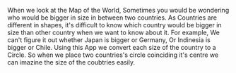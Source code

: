 When we look at the Map of the World, Sometimes you would be wondering who would be bigger in size in between two countries. As Countries are different in shapes, it's difficult to know which country would be bigger in size than other country when we want to know about it. For example, We can't figure it out whether Japan is bigger or Germany, Or Indinesia is bigger or Chile. Using this App we convert each size of the country to a Circle. So when we place two countries's circle coinciding it's centre we can imazine the size of the coubtries easily.
